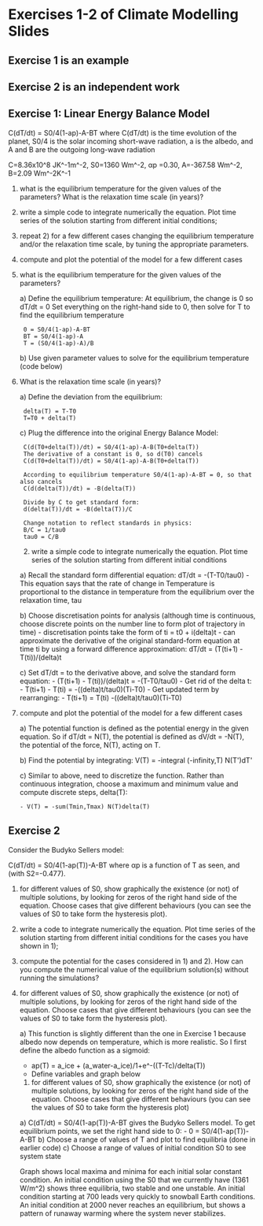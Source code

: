 # Exercises 1-2 of Climate Modelling Slides

## Exercise 1 is an example
## Exercise 2 is an independent work

## Exercise 1: Linear Energy Balance Model
C(dT/dt) = S0/4(1-ap)-A-BT
where C(dT/dt) is the time evolution of the planet, S0/4 is the solar incoming short-wave radiation, a is the albedo, and A and B are the outgoing long-wave radiation

C=8.36x10^8 JK^-1m^-2, S0=1360 Wm^-2, αp
=0.30, A=-367.58 Wm^-2, B=2.09 Wm^-2K^-1

1) what is the equilibrium temperature for the given values of the parameters? What is the relaxation
time scale (in years)?
2) write a simple code to integrate numerically the equation. Plot time series of the solution starting
from different initial conditions;
3) repeat 2) for a few different cases changing the equilibrium temperature and/or the relaxation time
scale, by tuning the appropriate parameters.
4) compute and plot the potential of the model for a few different cases

1) what is the equilibrium temperature for the given values of the parameters? 

    a) Define the equilibrium temperature:
        At equilibrium, the change is 0 so dT/dt = 0
        Set everything on the right-hand side to 0, then solve for T to find the equilibrium temperature
        
        0 = S0/4(1-ap)-A-BT
        BT = S0/4(1-ap)-A
        T = (S0/4(1-ap)-A)/B

    b) Use given parameter values to solve for the equilibrium temperature (code below)

1) What is the relaxation time scale (in years)?

    a) Define the deviation from the equilibrium:
    
        delta(T) = T-T0
        T=T0 + delta(T)

    c) Plug the difference into the original Energy Balance Model:
    
        C(d(T0+delta(T))/dt) = S0/4(1-ap)-A-B(T0+delta(T))
        The derivative of a constant is 0, so d(T0) cancels
        C(d(T0+delta(T))/dt) = S0/4(1-ap)-A-B(T0+delta(T))

        According to equilibrium temperature S0/4(1-ap)-A-BT = 0, so that also cancels
        C(d(delta(T))/dt) = -B(delta(T))

        Divide by C to get standard form:
        d(delta(T))/dt = -B(delta(T))/C
   
        Change notation to reflect standards in physics:
        B/C = 1/tau0
        tau0 = C/B

   2) write a simple code to integrate numerically the equation. Plot time series of the solution starting
from different initial conditions

    a) Recall the standard form differential equation: dT/dt = -(T-T0/tau0)
       - This equation says that the rate of change in Temperature is proportional to the distance in temperature from the         equilibrium over the relaxation time, tau

    b) Choose discretisation points for analysis (although time is continuous, choose discrete points on the number line to
    form plot of trajectory in time)
       - discretisation points take the form of ti = t0 + i(delta)t
       - can approximate the derivative of the original standard-form equation at time ti by using a forward difference            approximation: dT/dt = (T(ti+1) - T(ti))/(delta)t

   c) Set dT/dt = to the derivative above, and solve the standard form equation:
       - (T(ti+1) - T(ti))/(delta)t = -(T-T0/tau0)
       - Get rid of the delta t:
       - T(ti+1) - T(ti) = -((delta)t/tau0)(Ti-T0)
       - Get updated term by rearranging:
       - T(ti+1) = T(ti) -((delta)t/tau0)(Ti-T0)

4) compute and plot the potential of the model for a few different cases

   a) The potential function is defined as the potential energy in the given equation. So if dT/dt = N(T), the potential is     defined as dV/dt = -N(T), the potential of the force, N(T), acting on T.

   b) Find the potential by integrating: V(T) = -integral (-infinity,T) N(T')dT'

   c) Similar to above, need to discretize the function. Rather than continuous integration, choose a maximum and minimum
    value and compute discrete steps, delta(T):
   
       - V(T) = -sum(Tmin,Tmax) N(T)delta(T)

## Exercise 2

Consider the Budyko Sellers model:

C(dT/dt) = S0/4(1-ap(T))-A-BT
where αp is a function of T as seen, and (with S2=-0.477).

1) for different values of S0, show graphically the existence (or not) of multiple solutions, by looking for zeros of the right hand side of the equation. Choose cases that give different behaviours (you can see the values of S0 to take form the hysteresis plot).
2) write a code to integrate numerically the equation. Plot time series of the solution starting from different initial conditions for the cases you have shown in 1);
3) compute the potential for the cases considered in 1) and 2). How can you compute the numerical value of the equilibrium solution(s) without running the simulations?

1) for different values of S0, show graphically the existence (or not) of multiple solutions, by looking for zeros of the right hand side of the equation. Choose cases that give different behaviours (you can see the values of S0 to take form the hysteresis plot).

   a) This function is slightly different than the one in Exercise 1 because albedo now depends on temperature, which is       more realistic. So I first define the albedo function as a sigmoid:
   - ap(T) = a_ice + (a_water-a_ice)/1+e^-((T-Tc)/delta(T))
   - Define variables and graph below
  
   1) for different values of S0, show graphically the existence (or not) of multiple solutions, by looking for zeros of the right hand side of the equation. Choose cases that give different behaviours (you can see the values of S0 to take form the hysteresis plot)

    a) C(dT/dt) = S0/4(1-ap(T))-A-BT gives the Budyko Sellers model. To get equilibrium points, we set the right hand side      to 0:
       - 0 = S0/4(1-ap(T))-A-BT
    b) Choose a range of values of T and plot to find equilibria (done in earlier code)
    c) Choose a range of values of initial condition S0 to see system state

   Graph shows local maxima and minima for each initial solar constant condition. An initial condition using the S0 that we currently have (1361 W/m^2) shows three equilibria, two stable and one unstable. An initial condition starting at 700 leads very quickly to snowball Earth conditions. An initial condition at 2000 never reaches an equilibrium, but shows a pattern of runaway warming where the system never stabilizes.
   
